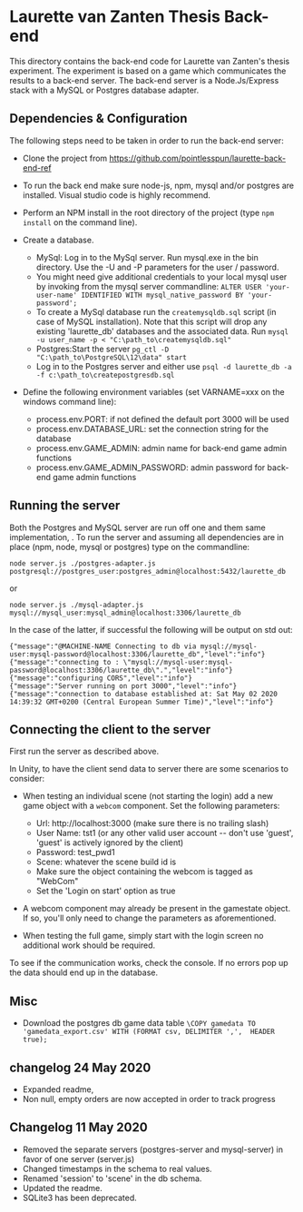 # Laurette van Zanten Thesis Back-end

This directory contains the back-end code for Laurette van Zanten's thesis experiment. The experiment is based on a game which communicates the results to a back-end server. The back-end server is a Node.Js/Express stack with a MySQL or Postgres database adapter. 

## Dependencies & Configuration

The following steps need to be taken in order to run the back-end server:

* Clone the project from https://github.com/pointlesspun/laurette-back-end-ref

* To run the back end make sure node-js, npm, mysql and/or postgres are installed. Visual studio code is highly recommend.

* Perform an NPM install in the root directory of the project (type `npm install` on the command line).

* Create a database.
  * MySql: Log in to the MySql server. Run mysql.exe in the bin  directory. Use the -U and -P parameters for the user / password.   
  * You might need give additional credentials to your local mysql user by invoking from the mysql server commandline: `ALTER USER 'your-user-name' IDENTIFIED WITH mysql_native_password BY 'your-password';`
  * To create a MySql database run the `createmysqldb.sql` script (in case of MySQL installation). Note that this script will drop any existing 'laurette_db' databases and the associated data. Run `mysql -u user_name -p < "C:\path_to\createmysqldb.sql"`
  * Postgres:Start the server `pg_ctl -D "C:\path_to\PostgreSQL\12\data" start`  
  * Log in to the Postgres server and either use `psql -d laurette_db -a -f c:\path_to\createpostgresdb.sql`

* Define the following environment variables (set VARNAME=xxx on the windows command line):
  * process.env.PORT: if not defined the default port 3000 will be used
  * process.env.DATABASE_URL: set the connection string for the database
  * process.env.GAME_ADMIN: admin name for back-end game admin functions
  * process.env.GAME_ADMIN_PASSWORD: admin password for back-end game admin functions
  
## Running the server

Both the Postgres and MySQL server are run off one and them same implementation, . To run the server and assuming all dependencies are in place (npm, node, mysql or postgres) type on the commandline:

```node server.js ./postgres-adapter.js postgresql://postgres_user:postgres_admin@localhost:5432/laurette_db``` 

or 

```node server.js ./mysql-adapter.js mysql://mysql_user:mysql_admin@localhost:3306/laurette_db```

In the case of the latter, if successful the following will be output on std out:

```
{"message":"@MACHINE-NAME Connecting to db via mysql://mysql-user:mysql-password@localhost:3306/laurette_db","level":"info"}
{"message":"connecting to : \"mysql://mysql-user:mysql-password@localhost:3306/laurette_db\".","level":"info"}
{"message":"configuring CORS","level":"info"}
{"message":"Server running on port 3000","level":"info"}
{"message":"connection to database established at: Sat May 02 2020 14:39:32 GMT+0200 (Central European Summer Time)","level":"info"}
```
## Connecting the client to the server

First run the server as described above.  

In Unity, to have the client send data to server there are some scenarios to consider:

* When testing an individual scene (not starting the login) add a new game object with a `webcom` component. Set the following parameters:
  * Url: http://localhost:3000 (make sure there is no trailing slash)
  * User Name: tst1 (or any other valid user account -- don't use 'guest', 'guest' is actively ignored by the client)
  * Password: test_pwd1
  * Scene: whatever the scene build id is
  * Make sure the object containing the webcom is tagged as "WebCom"
  * Set the 'Login on start' option as true

 * A webcom component may already be present in the gamestate object. If so, you'll only need to change the parameters as aforementioned.
 
 * When testing the full game, simply start with the login screen no additional work should be required.  

To see if the communication works, check the console. If no errors pop up the data should end up in the database.

## Misc

 * Download the postgres db game data table  `\COPY gamedata TO 'gamedata_export.csv' WITH (FORMAT csv, DELIMITER ',',  HEADER true);`


## changelog 24 May 2020

* Expanded readme,
* Non null, empty orders are now accepted in order to track progress

## Changelog 11 May 2020

* Removed the separate servers (postgres-server and mysql-server) in favor of one server (server.js)
* Changed timestamps in the schema to real values. 
* Renamed 'session' to 'scene' in the db schema.
* Updated the readme.
* SQLite3 has been deprecated. 
